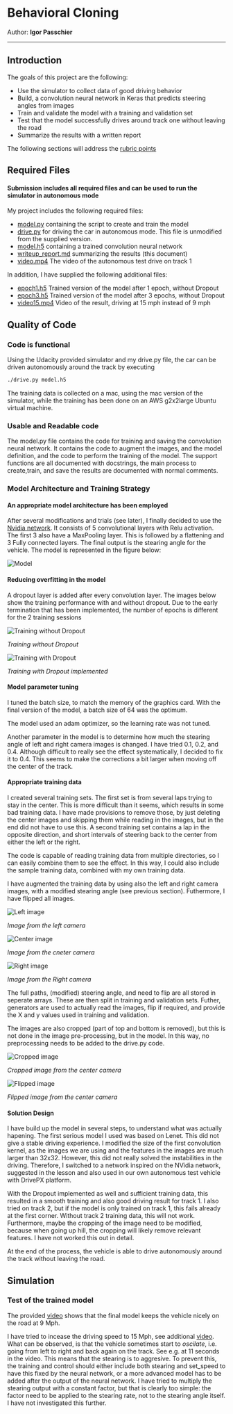 # Behavioral Cloning 
Author: **Igor Passchier**

---

## Introduction 

The goals of this project are the following:
* Use the simulator to collect data of good driving behavior
* Build, a convolution neural network in Keras that predicts steering angles from images
* Train and validate the model with a training and validation set
* Test that the model successfully drives around track one without leaving the road
* Summarize the results with a written report

The following sections will address the [rubric points](https://review.udacity.com/#!/rubrics/432/view) 

[//]: # (Image References)

[model]: ./pictures/network.png "Model Visualization"
[training1]: ./pictures/training_nodropout.png "Training performance without Dropout"
[training2]: ./pictures/training_withdropout.png "Training performance with Dropout"
[center]: ./pictures/center.png "Center camera image"
[left]: ./pictures/left.png "Left camera image"
[right]: ./pictures/right.png "Right camera image"
[cropped]: ./pictures/cropped.png "Cropped camera image"
[flipped]: ./pictures/flipped.png "Flipped camera image"


## Required Files

#### Submission includes all required files and can be used to run the simulator in autonomous mode

My project includes the following required files:
* [model.py](model.py) containing the script to create and train the model
* [drive.py](drive.py) for driving the car in autonomous mode. This file is unmodified from the supplied version.
* [model.h5](model.h5) containing a trained convolution neural network 
* [writeup_report.md](writeup_report.md) summarizing the results (this document)
* [video.mp4](video.mp4) The video of the autonomous test drive on track 1

In addition, I have supplied the following additional files:
* [epoch1.h5](epoch1.h5) Trained version of the model after 1 epoch, without Dropout
* [epoch3.h5](epoch3.h5) Trained version of the model after 3 epochs, without Dropout
* [video15.mp4](video15.mp4) Video of the result, driving at 15 mph instead of 9 mph

## Quality of Code
### Code is functional
Using the Udacity provided simulator and my drive.py file, the car can be driven autonomously around the track by executing 
```sh
./drive.py model.h5
```
The training data is collected on a mac, using the mac version of the simulator, while the training has been done on an AWS g2x2large Ubuntu virtual machine.

### Usable and Readable code

The model.py file contains the code for training and saving the convolution neural network. It contains the code to augment the images, and the model definition, and the code to perform the training of the model. The support functions are all documented with docstrings, the
main process to create,train, and save the results are documented with normal comments.

### Model Architecture and Training Strategy

#### An appropriate model architecture has been employed
After several modifications and trials (see later), I finally decided to use the [Nvidia network](https://devblogs.nvidia.com/parallelforall/deep-learning-self-driving-cars). It consists of 5 convolutional layers with Relu activation. The first 3 also have a MaxPooling layer. This is followed by a flattening and 3 Fully connected layers. The final output is the stearing angle for the vehicle. The model is represented in the figure below:

![Model][model]

#### Reducing overfitting in the model
A dropout layer is added after every convolution layer. The images below show the training performance with and without dropout. Due to the early termination that has been implemented, the number of epochs is different for the 2 training sessions

![Training without Dropout][training1] 

*Training without Dropout* 

![Training with Dropout][training2]

*Training with Dropout implemented*

#### Model parameter tuning
I tuned the batch size, to match the memory of the graphics card. With the final version of the model, a batch size of 64 was the optimum.

The model used an adam optimizer, so the learning rate was not tuned.

Another parameter in the model is to determine how much the stearing angle of left and right camera images is changed. I have tried 0.1, 
0.2, and 0.4. Although difficult to really see the effect systematically, I decided to fix it to 0.4. This seems to make the corrections a 
bit larger when moving off the center of the track.

#### Appropriate training data
I created several training sets. The first set is from several laps trying to stay in the center. This is more difficult than it seems, 
which results in some bad training data. I have made provisions to remove those, by just deleting the center images and skipping them 
while reading in the images, but in the end did not have to use this. A second training set contains a lap in the opposite direction, and 
short intervals of steering back to the center from either the left or the right.

The code is capable of reading training data from multiple directories, so I can easily combine them to see the effect. In this way, I 
could also include the sample training data, combined with my own training data.

I have augmented the training data by using also the left and right camera images, with a modified stearing angle (see previous section). 
Futhermore, I have flipped all images. 

![Left image][left]

*Image from the left camera*

![Center image][center]

*Image from the cneter camera*

![Right image][right]

*Image from the Right camera*

The full paths, (modified) steering angle, and need to flip are all stored in seperate arrays. These are then split in training and 
validation sets. Futher, generators are used to actually read the images, flip if required, and provide the X and y values used in 
training and validation.

The images are also cropped (part of top and bottom is removed), but this is not done in the image pre-processing, but in the model. In this way, no preprocessing needs to be added to the drive.py code.

![Cropped image][cropped]

*Cropped image from the center camera*

![Flipped image][flipped]

*Flipped image from the center camera*


#### Solution Design 

I have build up the model in several steps, to understand what was actually hapening. The first serious model I used was based on Lenet. 
This did not give a stable driving experience. I modified the size of the first convolution kernel, as the images we are using and the 
features in the images are much larger than 32x32. However, this did not really solved the instabilities in the driving. Therefore, I 
switched to a network inspired on the NVidia network, suggested in the lesson and also used in our own autonomous test vehicle with 
DrivePX platform. 

With the Dropout implemented as well and sufficient training data, this resulted in a smooth training and also good driving result for 
track 1. I also tried on track 2, but if the model is only trained on track 1, this fails already at the first corner. Without track 2 
training data, this will not work. Furthermore, maybe the cropping of the image need to be modified, because when going up hill, the 
cropping will likely remove relevant features. I have not worked this out in detail.

At the end of the process, the vehicle is able to drive autonomously around the track without leaving the road.

## Simulation
### Test of the trained model
The provided [video](video.mp4) shows that the final model keeps the vehicle nicely on the road at 9 Mph. 

I have tried to incease the driving speed to 15 Mph, see additional [video](video15.mp4). What can be observed, is that the vehicle 
sometimes start to *oscilate*, i.e. going from left to right and back again on the track. See e.g. at 11 seconds in the video. This means 
that the stearing is to aggresive. To prevent this, the 
training and control should either include both stearing and set_speed to have this fixed by the neural network, or a more advanced model 
has to be added after the output of the neural network. I have tried to multiply the stearing output with a constant factor, but that is 
clearly too simple: the factor need to be 
applied to the stearing rate, not to the stearing angle itself. I have not investigated this further.
